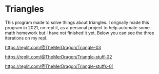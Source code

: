 # Triangles
This program made to solve things about triangles. I orignally made this program in 2021, on repl.it, as a personal project to help automate some math homework but I have not finished it yet. Below you can see the three iterations on my repl.

https://replit.com/@TheMerDragon/Triangle-03

https://replit.com/@TheMerDragon/Triangle-stuff-02

https://replit.com/@TheMerDragon/Triangle-stuffs-01
